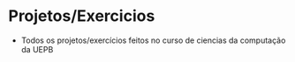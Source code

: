 # Projetos/Exercicios

- Todos os projetos/exercícios feitos no curso de ciencias da computação da UEPB


